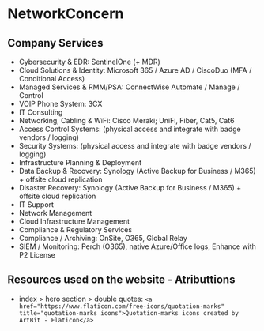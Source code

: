 # NetworkConcern

## Company Services

- Cybersecurity & EDR: SentinelOne (+ MDR)
- Cloud Solutions & Identity: Microsoft 365 / Azure AD / CiscoDuo (MFA / Conditional Access)
- Managed Services & RMM/PSA: ConnectWise Automate / Manage / Control
- VOIP Phone System: 3CX
- IT Consulting
- Networking, Cabling & WiFi: Cisco Meraki; UniFi, Fiber, Cat5, Cat6
- Access Control Systems: (physical access and integrate with badge vendors / logging)
- Security Systems: (physical access and integrate with badge vendors / logging)
- Infrastructure Planning & Deployment
- Data Backup & Recovery: Synology (Active Backup for Business / M365) + offsite cloud replication
- Disaster Recovery: Synology (Active Backup for Business / M365) + offsite cloud replication
- IT Support
- Network Management
- Cloud Infrastructure Management
- Compliance & Regulatory Services
- Compliance / Archiving: OnSite, O365, Global Relay
- SIEM / Monitoring: Perch (O365), native Azure/Office logs, Enhance with P2 License

## Resources used on the website - Atributtions

- index > hero section > double quotes: `<a href="https://www.flaticon.com/free-icons/quotation-marks" title="quotation-marks icons">Quotation-marks icons created by ArtBit - Flaticon</a>`
